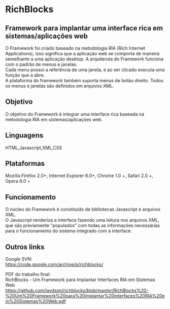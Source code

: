 # RichBlocks

## Framework para implantar uma interface rica em sistemas/aplicações web
O Framework foi criado baseado na metodologia RIA (Rich Internet Applications), isso significa que a aplicação web se comporta de maneira semelhante a uma aplicação desktop. A arquiteruta do Framework funciona com o padrão de menus e janelas.  
Cada menu possui a referência de uma janela, e ao ser clicado executa uma função que a abre.  
A plataforma do framework também suporta menus de botão direito. Todos os menus e janelas são definidos em arquivos XML.  

## Objetivo
O objetivo do Framework é integrar uma interface rica baseada na metodologia RIA em sistemas/aplicações web.  

## Linguagens
HTML,Javascript,XML,CSS

## Plataformas
Mozilla Firefox 2.0+, Internet Explorer 6.0+, Chrome 1.0 +, Safari 2.0 +, Opera 8.0 +

## Funcionamento
O núcleo do Framework é constituído de bibliotecas Javascript e arquivos XML.  
O Javascript renderiza a interface fazendo uma leitura nos arquivos XML, que são previamente "populados" com todas as informações necessárias para o funcionamento do sistema integrado com a interface.   

## Outros links

Google SVN:  
https://code.google.com/archive/p/richblocks/  

PDF do trabalho final:  
RichBlocks - Um Framework para Implantar Interfaces RIA em Sistemas Web   
https://github.com/jaydson/richblocks/blob/master/RichBlocks%20-%20Um%20Framework%20para%20implantar%20interfaces%20RIA%20em%20Sistemas%20Web.pdf

